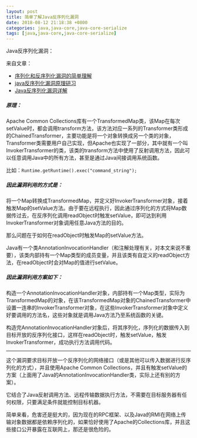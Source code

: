 ```yaml
---
layout: post
title: 简单了解Java反序列化漏洞
date: 2018-08-12 21:18:38 +0800
categories: java,java-core,java-core-serialize
tags: [java,java-core,java-core-serialize]
---
```

Java反序列化漏洞：

来自文章：
- [序列化和反序列化漏洞的简单理解](https://blog.csdn.net/jameson_/article/details/73826384)
- [java反序列化漏洞原理研习](https://www.cnblogs.com/KevinGeorge/p/8448967.html)
- [Java反序列化漏洞详解](https://www.secpulse.com/archives/42126.html)

##### 原理：

Apache Common Collections库有一个TransformedMap类，该Map在每次setValue时，都会调用transform方法，该方法对应一系列的Transformer类形成的ChainedTransformer，主要功能是将一个对象转换成另一个类的对象，Transformer类需要用户自己实现，但Apache也实现了一部分，其中就有一个叫InvokerTransformer的类，该类的transform方法中使用了反射调用方法，因此可以任意调用Java中的所有方法，甚至是通过Java间接调用系统函数。

比如：`Runtime.getRuntime().exec("command_string");`

##### 因此漏洞利用的方式是：

将一个Map转换成TransformedMap，并定义好InvokerTransformer对象，接着触发Map的setValue方法。由于要在远程执行，因此通过序列化的方式将Map数据传过去，在反序列化调用readObject时触发setValue，即可达到利用InvokerTransformer对象调用任意Java方法的目的。

那么问题在于如何在readObject时触发Map的setValue方法。

Java有一个类AnnotationInvocationHandler（和注解处理有关，对本文来说不重要），该类内部持有一个Map类型的成员变量，并且该类有自定义的readObject方法，在readObject时会对Map的值进行setValue。

##### 因此漏洞利用方案如下：

构造一个AnnotationInvocationHandler对象，内部持有一个Map类型，实际为TransformedMap的对象，在该TransformedMap对象的ChainedTransformer中设置一连串的InvokerTransformer对象，在这些InvokerTransformer对象中定义好要调用的方法名，这些对象就是调用Java方法乃至系统函数的关键。

构造完AnnotationInvocationHandler对象后，将其序列化，序列化的数据传入到目标开放的反序列化接口，这样在readObject时，触发setValue，触发InvokerTransformer，成功执行方法调用代码。

---
这个漏洞要求目标开放一个反序列化的网络接口（或是其他可以传入数据进行反序列化的方式），并且使用Apache Common Collections，并且有触发setValue的方案（上面用了Java的AnnotationInvocationHandler类，实际上还有别的方案）。

它结合了Java反射调用方法、远程传输数据执行方法，不需要在目标服务器有任何权限，只要满足条件就能控制目标机器。

简单来看，危害还是挺大的，因为现在的RPC框架、以及Java的RMI在网络上传输对象数据都是依赖序列化的，如果恰好使用了Apache的Collections库，并且这些接口公开暴露在互联网上，那还是很危险的。